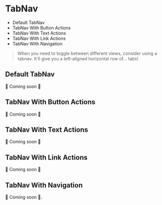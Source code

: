 # TabNav

- Default TabNav
- TabNav With Button Actions
- TabNav With Text Actions
- TabNav With Link Actions
- TabNav With Navigation

> When you need to toggle between different views, consider using a tabnav. It'll give you a left-aligned horizontal row of... tabs!

## Default TabNav

📝 Coming soon 🐬

## TabNav With Button Actions

📝 Coming soon 🐬

## TabNav With Text Actions

📝 Coming soon 🐬

## TabNav With Link Actions

📝 Coming soon 🐬

## TabNav With Navigation

📝 Coming soon 🐬.
